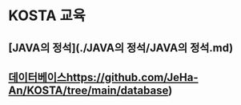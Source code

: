 # KOSTA 교육

## [JAVA의 정석](./JAVA의 정석/JAVA의 정석.md)

## [데이터베이스](https://github.com/JeHa-An/KOSTA/tree/main/database)https://github.com/JeHa-An/KOSTA/tree/main/database)
